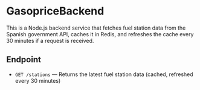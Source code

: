 # GasopriceBackend

This is a Node.js backend service that fetches fuel station data from the Spanish government API, caches it in Redis, and refreshes the cache every 30 minutes if a request is received.

## Endpoint
- `GET /stations` — Returns the latest fuel station data (cached, refreshed every 30 minutes)
